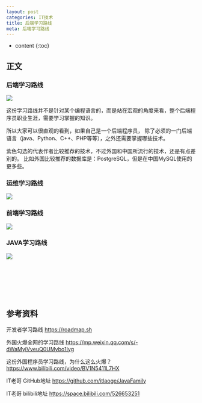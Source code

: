 ```yaml
---
layout: post
categories: IT技术
title: 后端学习路线
meta: 后端学习路线
---
```

* content
{:toc}
  
## 正文

### 后端学习路线

![]({{site.baseurl}}/images/20210810/backend-map.png)

这份学习路线并不是针对某个编程语言的，而是站在宏观的角度来看，整个后端程序员职业生涯，需要学习掌握的知识。

所以大家可以很直观的看到，如果自己是一个后端程序员，
除了必须的一门后端语言（java、Python、C++、PHP等等），之外还需要掌握哪些技术。

紫色勾选的代表作者比较推荐的技术，不过外国和中国所流行的技术，还是有点差别的。
比如外国比较推荐的数据库是：PostgreSQL，但是在中国MySQL使用的更多些。

### 运维学习路线

![]({{site.baseurl}}/images/20210810/devops-map.png)

### 前端学习路线

![]({{site.baseurl}}/images/20210810/frontend-map.png)

### JAVA学习路线

![]({{site.baseurl}}/images/20210810/java-map.png)



<br/><br/><br/><br/><br/>
## 参考资料

开发者学习路线 <https://roadmap.sh>

外国火爆全网的学习路线 <https://mp.weixin.qq.com/s/-dWaMyiVveuQ0UMybo1Iyg>

这份外国程序员学习路线，为什么这么火爆？ <https://www.bilibili.com/video/BV1N5411L7HX>

IT老哥 GitHub地址 <https://github.com/itlaoge/JavaFamily>

IT老哥 bilibili地址 <https://space.bilibili.com/526653251>


